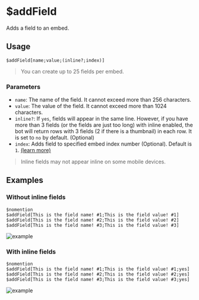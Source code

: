 # $addField
Adds a field to an embed.

## Usage
```
$addField[name;value;(inline?;index)]
```
> You can create up to 25 fields per embed.

### Parameters
- `name`: The name of the field. It cannot exceed more than 256 characters.
- `value`: The value of the field. It cannot exceed more than 1024 characters.
- `inline?`: If `yes`, fields will appear in the same line. However, if you have more than 3 fields (or the fields are just too long) with inline enabled, the bot will return rows with 3 fields (2 if there is a thumbnail) in each row. It is set to `no` by default. (Optional)
- `index`: Adds field to specified embed index number (Optional). Default is `1`. [(learn more)](../resources/embedIndexes.md)

> Inline fields may not appear inline on some mobile devices.

## Examples

### Without inline fields
```
$nomention
$addField[This is the field name! #1;This is the field value! #1]
$addField[This is the field name! #2;This is the field value! #2]
$addField[This is the field name! #3;This is the field value! #3]
```
![example](https://user-images.githubusercontent.com/113303649/209849131-47574fa5-ba65-4552-b30e-c71f7af980a9.png)

### With inline fields
```
$nomention
$addField[This is the field name! #1;This is the field value! #1;yes]
$addField[This is the field name! #2;This is the field value! #2;yes]
$addField[This is the field name! #3;This is the field value! #3;yes]
```
![example](https://user-images.githubusercontent.com/113303649/209849351-0fb6875c-2bfa-4f14-9e01-84e6d31b0bee.png)
